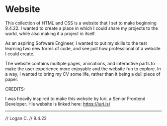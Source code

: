 # Website

This collection of HTML and CSS is a website that I set to make beginning 9.4.22. I wanted to create a place in which I could share my projects to the world, while also making it a project in itself.

As an aspiring Software Engineer, I wanted to put my skills to the test learning two new forms of code, and see just how professional of a website I could create.

The website contains multiple pages, animations, and interactive parts to make the user experience more enjoyable and the website fun to explore. In a way, I wanted to bring my CV some life, rather than it being a dull piece of paper.

CREDITS:

I was heavily inspired to make this website by Iuri, a Senior Frontend Developer. His website is linked here:
https://iuri.is/

----------
// Logan C.
// 9.4.22
 
